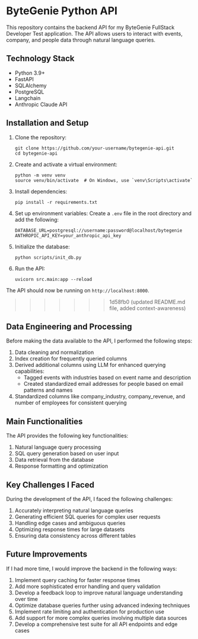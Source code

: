# ByteGenie Python API

This repository contains the backend API for my ByteGenie FullStack Developer Test application. The API allows users to interact with events, company, and people data through natural language queries.

## Technology Stack

- Python 3.9+
- FastAPI
- SQLAlchemy
- PostgreSQL
- Langchain
- Anthropic Claude API

## Installation and Setup

1. Clone the repository:

   ```
   git clone https://github.com/your-username/bytegenie-api.git
   cd bytegenie-api
   ```

2. Create and activate a virtual environment:

   ```
   python -m venv venv
   source venv/bin/activate  # On Windows, use `venv\Scripts\activate`
   ```

3. Install dependencies:

   ```
   pip install -r requirements.txt
   ```

4. Set up environment variables:
   Create a `.env` file in the root directory and add the following:

   ```
   DATABASE_URL=postgresql://username:password@localhost/bytegenie
   ANTHROPIC_API_KEY=your_anthropic_api_key
   ```

5. Initialize the database:

   ```
   python scripts/init_db.py
   ```

6. Run the API:
   ```
   uvicorn src.main:app --reload
   ```

The API should now be running on `http://localhost:8000`.

> > > > > > > 1d58fb0 (updated README.md file, added context-awareness)

## Data Engineering and Processing

Before making the data available to the API, I performed the following steps:

1. Data cleaning and normalization
2. Index creation for frequently queried columns
3. Derived additional columns using LLM for enhanced querying capabilities:
   - Tagged events with industries based on event name and description
   - Created standardized email addresses for people based on email patterns and names
4. Standardized columns like company_industry, company_revenue, and number of employees for consistent querying

## Main Functionalities

The API provides the following key functionalities:

1. Natural language query processing
2. SQL query generation based on user input
3. Data retrieval from the database
4. Response formatting and optimization

## Key Challenges I Faced

During the development of the API, I faced the following challenges:

1. Accurately interpreting natural language queries
2. Generating efficient SQL queries for complex user requests
3. Handling edge cases and ambiguous queries
4. Optimizing response times for large datasets
5. Ensuring data consistency across different tables

## Future Improvements

If I had more time, I would improve the backend in the following ways:

1. Implement query caching for faster response times
2. Add more sophisticated error handling and query validation
3. Develop a feedback loop to improve natural language understanding over time
4. Optimize database queries further using advanced indexing techniques
5. Implement rate limiting and authentication for production use
6. Add support for more complex queries involving multiple data sources
7. Develop a comprehensive test suite for all API endpoints and edge cases
